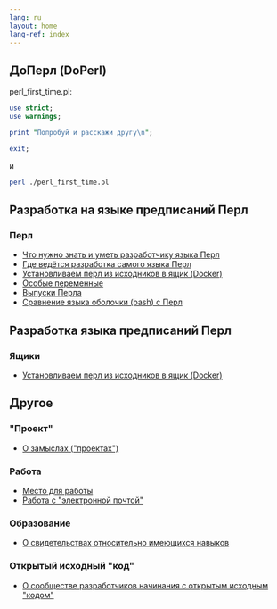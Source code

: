 ```yaml
---
lang: ru
layout: home
lang-ref: index
---
```


## ДоПерл (DoPerl)

perl_first_time.pl:

```perl
use strict;
use warnings;

print "Попробуй и расскажи другу\n";

exit;
```
и

```bash
perl ./perl_first_time.pl
```

## Разработка на языке предписаний Перл

### Перл

* [Что нужно знать и уметь разработчику языка Перл](/doperl/ru/core/requirements)
* [Где ведётся разработка самого языка Перл](/doperl/ru/core/repo)
* [Установливаем перл из исходников в ящик (Docker)](/doperl/ru/core/docker)
* [Особые переменные](/doperl/ru/perl/specialvar)
* [Выпуски Перла](/doperl/ru/perl/releases)
* [Сравнение языка оболочки (bash) с Перл](/doperl/ru/comparison/bash)

## Разработка языка предписаний Перл

### Ящики

* [Установливаем перл из исходников в ящик (Docker)](/doperl/ru/core/docker)

## Другое

### "Проект"

* [О замыслах ("проектах")](/doperl/ru/work/project)

### Работа

* [Место для работы](/doperl/ru/work/where)
* [Работа с "электронной почтой"](/doperl/ru/work/email)

### Образование

* [О свидетельствах относительно имеющихся навыков](/doperl/ru/work/certificate)

### Открытый исходный "код"

* [О сообществе разработчиков начинания с открытым исходным "кодом"](/doperl/ru/opensource/community)
